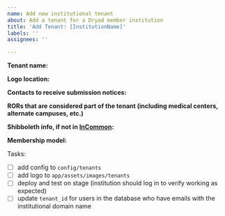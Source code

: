 ```yaml
---
name: Add new institutional tenant
about: Add a tenant for a Dryad member institution
title: 'Add Tenant: [InstitutionName]'
labels: ''
assignees: ''

---
```


**Tenant name:** 

**Logo location:** 

**Contacts to receive submission notices:** 

**RORs that are considered part of the tenant (including medical centers, alternate campuses, etc.)**

**Shibboleth info, if not in [InCommon](https://incommon.org/community-organizations/):**

**Membership model:**

Tasks:
- [ ] add config to `config/tenants`
- [ ] add logo to `app/assets/images/tenants`
- [ ] deploy and test on stage (institution should log in to verify working as expected)
- [ ] update `tenant_id` for users in the database who have emails with the institutional domain name

